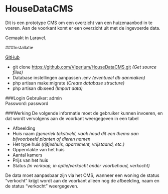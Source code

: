 # HouseDataCMS

Dit is een prototype CMS om een overzicht van een huizenaanbod in te voeren. Aan de
voorkant komt er een overzicht uit met de ingevoerde data.

Gemaakt in Laravel.

###Installatie

[GitHub](https://github.com/Viperium/HouseDataCMS)

* git clone https://github.com/Viperium/HouseDataCMS.git *(Get source files)*
* Database instellingen aanpassen .env *(eventueel db aanmaken)*
* php artisan make:migrate *(Create database structure)*
* php artisan db:seed *(Import data)*

###Login
Gebruiker: 
admin  
Password: 
password

###Werking
De volgende informatie moet de gebruiker kunnen invoeren, en dat wordt vervolgens aan de voorkant
weergegeven in een tabel

* Afbeelding
* Huis naam *(generiek tekstveld, vaak houd dit een thema aan bijvoorbeeld planten of dieren
namen*
* Het type huis *(rijtjeshuis, apartement, vrijstaand, etc.)*
* Oppervlakte van het huis
* Aantal kamers
* Prijs van het huis
* Status *(in verkoop, in optie/verkocht onder voorbehoud, verkocht)*

De data moet aanpasbaar zijn via het CMS, wanneer een woning de status “verkocht” krijgt wordt
aan de voorkant alleen nog de afbeelding, naam en de status “verkocht” weergegeven.



